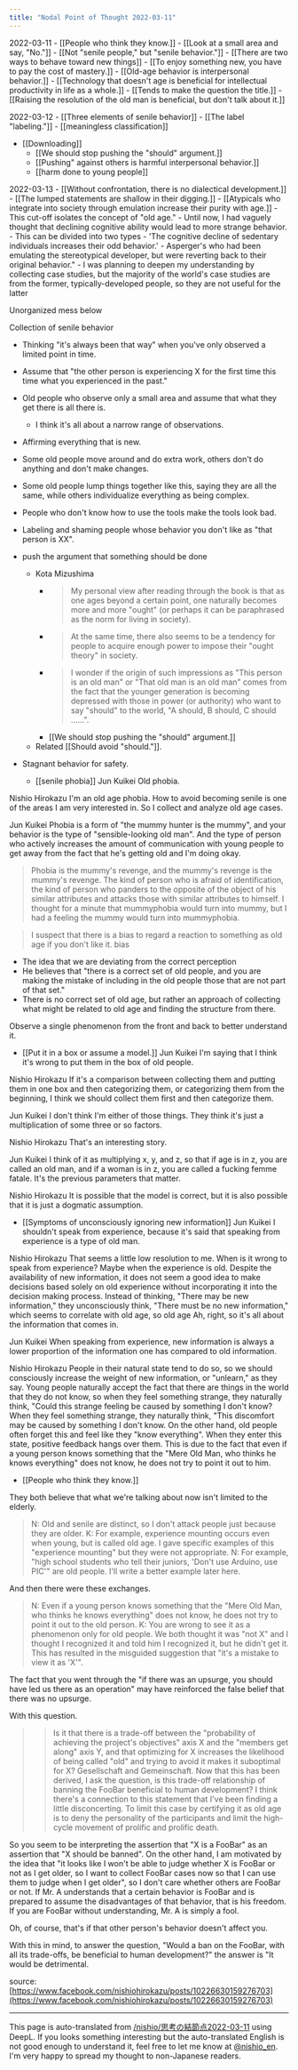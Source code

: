 ```yaml
---
title: "Nodal Point of Thought 2022-03-11"
---
```



2022-03-11
    - [[People who think they know.]]
    - [[Look at a small area and say, "No."]]
    - [[Not "senile people," but "senile behavior."]]
    - [[There are two ways to behave toward new things]]
    - [[To enjoy something new, you have to pay the cost of mastery.]]
    - [[Old-age behavior is interpersonal behavior.]]
    - [[Technology that doesn't age is beneficial for intellectual productivity in life as a whole.]]
    - [[Tends to make the question the title.]]
    - [[Raising the resolution of the old man is beneficial, but don't talk about it.]]

2022-03-12
    - [[Three elements of senile behavior]]
    - [[The label "labeling."]]
    - [[meaningless classification]]
- [[Downloading]]
    - [[We should stop pushing the "should" argument.]]
    - [[Pushing" against others is harmful interpersonal behavior.]]
    - [[harm done to young people]]

2022-03-13
    - [[Without confrontation, there is no dialectical development.]]
    - [[The lumped statements are shallow in their digging.]]
    - [[Atypicals who integrate into society through emulation increase their purity with age.]]
    - This cut-off isolates the concept of "old age."
    - Until now, I had vaguely thought that declining cognitive ability would lead to more strange behavior.
    - This can be divided into two types
        - 'The cognitive decline of sedentary individuals increases their odd behavior.'
        - Asperger's who had been emulating the stereotypical developer, but were reverting back to their original behavior."
        - I was planning to deepen my understanding by collecting case studies, but the majority of the world's case studies are from the former, typically-developed people, so they are not useful for the latter

Unorganized mess below

Collection of senile behavior
- Thinking "it's always been that way" when you've only observed a limited point in time.
- Assume that "the other person is experiencing X for the first time this time what you experienced in the past."
- Old people who observe only a small area and assume that what they get there is all there is.
    - I think it's all about a narrow range of observations.
- Affirming everything that is new.
- Some old people move around and do extra work, others don't do anything and don't make changes.
- Some old people lump things together like this, saying they are all the same, while others individualize everything as being complex.
- People who don't know how to use the tools make the tools look bad.
- Labeling and shaming people whose behavior you don't like as "that person is XX".
- push the argument that something should be done
    - Kota Mizushima
        - > My personal view after reading through the book is that as one ages beyond a certain point, one naturally becomes more and more "ought" (or perhaps it can be paraphrased as the norm for living in society).
        - > At the same time, there also seems to be a tendency for people to acquire enough power to impose their "ought theory" in society.
        - > I wonder if the origin of such impressions as "This person is an old man" or "That old man is an old man" comes from the fact that the younger generation is becoming depressed with those in power (or authority) who want to say "should" to the world, "A should, B should, C should ......".
        - [[We should stop pushing the "should" argument.]]
    - Related [[Should avoid "should."]].
- Stagnant behavior for safety.


    - [[senile phobia]]
Jun Kuikei
Old phobia.

Nishio Hirokazu
I'm an old age phobia. How to avoid becoming senile is one of the areas I am very interested in. So I collect and analyze old age cases.

Jun Kuikei
Phobia is a form of "the mummy hunter is the mummy", and your behavior is the type of "sensible-looking old man".
And the type of person who actively increases the amount of communication with young people to get away from the fact that he's getting old and I'm doing okay.

> Phobia is the mummy's revenge, and the mummy's revenge is the mummy's revenge.
> The kind of person who is afraid of identification, the kind of person who panders to the opposite of the object of his similar attributes and attacks those with similar attributes to himself.
I thought for a minute that mummyphobia would turn into mummy, but I had a feeling the mummy would turn into mummyphobia.


> I suspect that there is a bias to regard a reaction to something as old age if you don't like it.
bias
- The idea that we are deviating from the correct perception
- He believes that "there is a correct set of old people, and you are making the mistake of including in the old people those that are not part of that set."
- There is no correct set of old age, but rather an approach of collecting what might be related to old age and finding the structure from there.


Observe a single phenomenon from the front and back to better understand it.


- [[Put it in a box or assume a model.]]
Jun Kuikei
I'm saying that I think it's wrong to put them in the box of old people.

Nishio Hirokazu
If it's a comparison between collecting them and putting them in one box and then categorizing them, or categorizing them from the beginning, I think we should collect them first and then categorize them.

Jun Kuikei
I don't think I'm either of those things.
They think it's just a multiplication of some three or so factors.

Nishio Hirokazu
That's an interesting story.

Jun Kuikei
I think of it as multiplying x, y, and z, so that if age is in z, you are called an old man, and if a woman is in z, you are called a fucking femme fatale.
It's the previous parameters that matter.

Nishio Hirokazu
It is possible that the model is correct, but it is also possible that it is just a dogmatic assumption.

- [[Symptoms of unconsciously ignoring new information]]
Jun Kuikei
I shouldn't speak from experience, because it's said that speaking from experience is a type of old man.

Nishio Hirokazu
That seems a little low resolution to me.
When is it wrong to speak from experience?
Maybe when the experience is old.
Despite the availability of new information, it does not seem a good idea to make decisions based solely on old experience without incorporating it into the decision making process.
Instead of thinking, "There may be new information," they unconsciously think, "There must be no new information," which seems to correlate with old age, so old age
Ah, right, so it's all about the information that comes in.

Jun Kuikei
When speaking from experience, new information is always a lower proportion of the information one has compared to old information.

Nishio Hirokazu
People in their natural state tend to do so, so we should consciously increase the weight of new information, or "unlearn," as they say.
Young people naturally accept the fact that there are things in the world that they do not know, so when they feel something strange, they naturally think, "Could this strange feeling be caused by something I don't know? When they feel something strange, they naturally think, "This discomfort may be caused by something I don't know.
On the other hand, old people often forget this and feel like they "know everything". When they enter this state, positive feedback hangs over them.
This is due to the fact that even if a young person knows something that the "Mere Old Man, who thinks he knows everything" does not know, he does not try to point it out to him.

- [[People who think they know.]]


They both believe that what we're talking about now isn't limited to the elderly.
> N: Old and senile are distinct, so I don't attack people just because they are older.
> K: For example, experience mounting occurs even when young, but is called old age.
I gave specific examples of this "experience mounting" but they were not appropriate.
> N: For example, "high school students who tell their juniors, 'Don't use Arduino, use PIC'" are old people.
I'll write a better example later here.



And then there were these exchanges.
> N: Even if a young person knows something that the "Mere Old Man, who thinks he knows everything" does not know, he does not try to point it out to the old person.
> K: You are wrong to see it as a phenomenon only for old people.
We both thought it was "not X" and I thought I recognized it and told him I recognized it, but he didn't get it.
This has resulted in the misguided suggestion that "it's a mistake to view it as 'X'".

The fact that you went through the "if there was an upsurge, you should have led us there as an operation" may have reinforced the false belief that there was no upsurge.


With this question.
> >Is it that there is a trade-off between the "probability of achieving the project's objectives" axis X and the "members get along" axis Y, and that optimizing for X increases the likelihood of being called "old" and trying to avoid it makes it suboptimal for X?
>  Gesellschaft and Gemeinschaft. Now that this has been derived, I ask the question, is this trade-off relationship of banning the FooBar beneficial to human development?
I think there's a connection to this statement that I've been finding a little disconcerting.
> To limit this case by certifying it as old age is to deny the personality of the participants and limit the high-cycle movement of prolific and prolific death.

So you seem to be interpreting the assertion that "X is a FooBar" as an assertion that "X should be banned".
On the other hand, I am motivated by the idea that "it looks like I won't be able to judge whether X is FooBar or not as I get older, so I want to collect FooBar cases now so that I can use them to judge when I get older", so I don't care whether others are FooBar or not.
If Mr. A understands that a certain behavior is FooBar and is prepared to assume the disadvantages of that behavior, that is his freedom.
If you are FooBar without understanding, Mr. A is simply a fool.

Oh, of course, that's if that other person's behavior doesn't affect you.

With this in mind, to answer the question, "Would a ban on the FooBar, with all its trade-offs, be beneficial to human development?" the answer is "It would be detrimental.

source: [https://www.facebook.com/nishiohirokazu/posts/10226630159276703](https://www.facebook.com/nishiohirokazu/posts/10226630159276703)

---
This page is auto-translated from [/nishio/思考の結節点2022-03-11](https://scrapbox.io/nishio/思考の結節点2022-03-11) using DeepL. If you looks something interesting but the auto-translated English is not good enough to understand it, feel free to let me know at [@nishio_en](https://twitter.com/nishio_en). I'm very happy to spread my thought to non-Japanese readers.